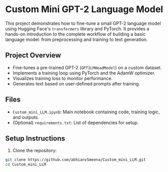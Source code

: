 # Custom Mini GPT-2 Language Model

This project demonstrates how to fine-tune a small GPT-2 language model using Hugging Face's `transformers` library and PyTorch. It provides a hands-on introduction to the complete workflow of building a basic language model: from preprocessing and training to text generation.

## Project Overview

- Fine-tunes a pre-trained GPT-2 (`GPT2LMHeadModel`) on a custom dataset.
- Implements a training loop using PyTorch and the AdamW optimizer.
- Visualizes training loss to monitor performance.
- Generates text based on user-defined prompts after training.

## Files

- `Custom_mini_LLM.ipynb`: Main notebook containing code, training logic, and outputs.
- (Optional) `requirements.txt`: List of dependencies for setup.

## Setup Instructions

1. Clone the repository:

```bash
git clone https://github.com/abhianvSmeena/Custom_mini_LLM.git
cd Custom_mini_LLM
